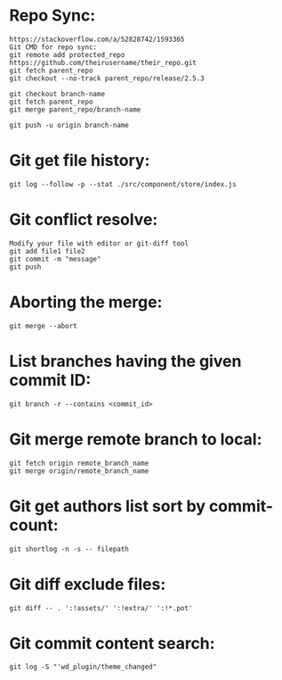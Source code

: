 # Repo Sync:
	https://stackoverflow.com/a/52828742/1593365
	Git CMD for repo sync:
	git remote add protected_repo https://github.com/theirusername/their_repo.git
	git fetch parent_repo
	git checkout --no-track parent_repo/release/2.5.3
	
	git checkout branch-name 
	git fetch parent_repo
	git merge parent_repo/branch-name
	
	git push -u origin branch-name

# Git get file history:
	git log --follow -p --stat ./src/component/store/index.js

# Git conflict resolve:
	Modify your file with editor or git-diff tool
	git add file1 file2
	git commit -m "message"
	git push

# Aborting the merge:
	git merge --abort
	
# List branches having the given commit ID:
	git branch -r --contains <commit_id>
	
# Git merge remote branch to local:
	git fetch origin remote_branch_name
	git merge origin/remote_branch_name

# Git get authors list sort by commit-count:
	git shortlog -n -s -- filepath

# Git diff exclude files:
	git diff -- . ':!assets/' ':!extra/' ':!*.pot'
	
# Git commit content search:
	git log -S "'wd_plugin/theme_changed"
